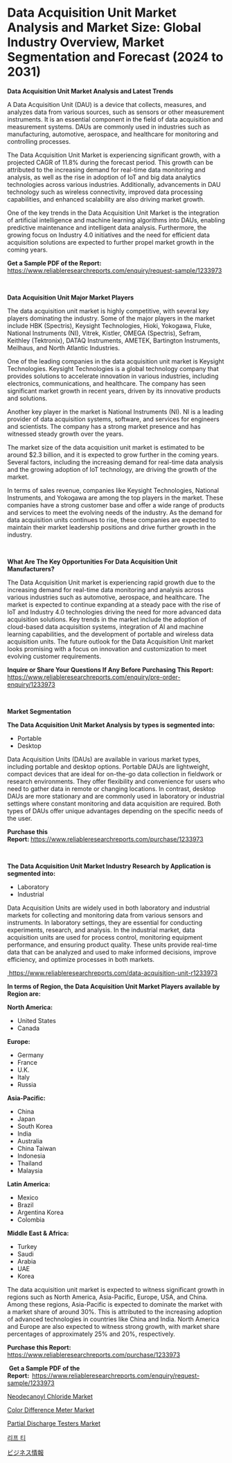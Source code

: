 <p><h1>Data Acquisition Unit Market Analysis and Market Size: Global Industry Overview, Market Segmentation and Forecast (2024 to 2031)</h1></p><p><strong>Data Acquisition Unit Market Analysis and Latest Trends</strong></p>
<p><p>A Data Acquisition Unit (DAU) is a device that collects, measures, and analyzes data from various sources, such as sensors or other measurement instruments. It is an essential component in the field of data acquisition and measurement systems. DAUs are commonly used in industries such as manufacturing, automotive, aerospace, and healthcare for monitoring and controlling processes.</p><p>The Data Acquisition Unit Market is experiencing significant growth, with a projected CAGR of 11.8% during the forecast period. This growth can be attributed to the increasing demand for real-time data monitoring and analysis, as well as the rise in adoption of IoT and big data analytics technologies across various industries. Additionally, advancements in DAU technology such as wireless connectivity, improved data processing capabilities, and enhanced scalability are also driving market growth.</p><p>One of the key trends in the Data Acquisition Unit Market is the integration of artificial intelligence and machine learning algorithms into DAUs, enabling predictive maintenance and intelligent data analysis. Furthermore, the growing focus on Industry 4.0 initiatives and the need for efficient data acquisition solutions are expected to further propel market growth in the coming years.</p></p>
<p><strong>Get a Sample PDF of the Report:&nbsp;</strong> <a href="https://www.reliableresearchreports.com/enquiry/request-sample/1233973">https://www.reliableresearchreports.com/enquiry/request-sample/1233973</a></p>
<p>&nbsp;</p>
<p><strong>Data Acquisition Unit Major Market Players</strong></p>
<p><p>The data acquisition unit market is highly competitive, with several key players dominating the industry. Some of the major players in the market include HBK (Spectris), Keysight Technologies, Hioki, Yokogawa, Fluke, National Instruments (NI), Vitrek, Kistler, OMEGA (Spectris), Sefram, Keithley (Tektronix), DATAQ Instruments, AMETEK, Bartington Instruments, Meilhaus, and North Atlantic Industries.</p><p>One of the leading companies in the data acquisition unit market is Keysight Technologies. Keysight Technologies is a global technology company that provides solutions to accelerate innovation in various industries, including electronics, communications, and healthcare. The company has seen significant market growth in recent years, driven by its innovative products and solutions.</p><p>Another key player in the market is National Instruments (NI). NI is a leading provider of data acquisition systems, software, and services for engineers and scientists. The company has a strong market presence and has witnessed steady growth over the years.</p><p>The market size of the data acquisition unit market is estimated to be around $2.3 billion, and it is expected to grow further in the coming years. Several factors, including the increasing demand for real-time data analysis and the growing adoption of IoT technology, are driving the growth of the market.</p><p>In terms of sales revenue, companies like Keysight Technologies, National Instruments, and Yokogawa are among the top players in the market. These companies have a strong customer base and offer a wide range of products and services to meet the evolving needs of the industry. As the demand for data acquisition units continues to rise, these companies are expected to maintain their market leadership positions and drive further growth in the industry.</p></p>
<p>&nbsp;</p>
<p><strong>What Are The Key Opportunities For Data Acquisition Unit Manufacturers?</strong></p>
<p><p>The Data Acquisition Unit market is experiencing rapid growth due to the increasing demand for real-time data monitoring and analysis across various industries such as automotive, aerospace, and healthcare. The market is expected to continue expanding at a steady pace with the rise of IoT and Industry 4.0 technologies driving the need for more advanced data acquisition solutions. Key trends in the market include the adoption of cloud-based data acquisition systems, integration of AI and machine learning capabilities, and the development of portable and wireless data acquisition units. The future outlook for the Data Acquisition Unit market looks promising with a focus on innovation and customization to meet evolving customer requirements.</p></p>
<p><strong>Inquire or Share Your Questions If Any Before Purchasing This Report:</strong> <a href="https://www.reliableresearchreports.com/enquiry/pre-order-enquiry/1233973">https://www.reliableresearchreports.com/enquiry/pre-order-enquiry/1233973</a></p>
<p>&nbsp;</p>
<p><strong>Market Segmentation</strong></p>
<p><strong>The Data Acquisition Unit Market Analysis by types is segmented into:</strong></p>
<p><ul><li>Portable</li><li>Desktop</li></ul></p>
<p><p>Data Acquisition Units (DAUs) are available in various market types, including portable and desktop options. Portable DAUs are lightweight, compact devices that are ideal for on-the-go data collection in fieldwork or research environments. They offer flexibility and convenience for users who need to gather data in remote or changing locations. In contrast, desktop DAUs are more stationary and are commonly used in laboratory or industrial settings where constant monitoring and data acquisition are required. Both types of DAUs offer unique advantages depending on the specific needs of the user.</p></p>
<p><strong>Purchase this Report:&nbsp;</strong><a href="https://www.reliableresearchreports.com/purchase/1233973">https://www.reliableresearchreports.com/purchase/1233973</a></p>
<p>&nbsp;</p>
<p><strong>The Data Acquisition Unit Market Industry Research by Application is segmented into:</strong></p>
<p><ul><li>Laboratory</li><li>Industrial</li></ul></p>
<p><p>Data Acquisition Units are widely used in both laboratory and industrial markets for collecting and monitoring data from various sensors and instruments. In laboratory settings, they are essential for conducting experiments, research, and analysis. In the industrial market, data acquisition units are used for process control, monitoring equipment performance, and ensuring product quality. These units provide real-time data that can be analyzed and used to make informed decisions, improve efficiency, and optimize processes in both markets.</p></p>
<p><a href="https://www.reliableresearchreports.com/data-acquisition-unit-r1233973">&nbsp;https://www.reliableresearchreports.com/data-acquisition-unit-r1233973</a></p>
<p><strong>In terms of Region, the Data Acquisition Unit Market Players available by Region are:</strong></p>
<p>
    <p> <strong> North America: </strong>
        <ul>
            <li>United States</li>
            <li>Canada</li>
        </ul>
        </p> 
    <p> <strong> Europe: </strong>
        <ul>
            <li>Germany</li>
            <li>France</li>
            <li>U.K.</li>
            <li>Italy</li>
            <li>Russia</li>
        </ul>
        </p> 
    <p> <strong> Asia-Pacific: </strong>
        <ul>
            <li>China</li>
            <li>Japan</li>
            <li>South Korea</li>
            <li>India</li>
            <li>Australia</li>
            <li>China Taiwan</li>
            <li>Indonesia</li>
            <li>Thailand</li>
            <li>Malaysia</li>
        </ul>
        </p> 
    <p> <strong> Latin America: </strong>
        <ul>
            <li>Mexico</li>
            <li>Brazil</li>
            <li>Argentina Korea</li>
            <li>Colombia</li>
        </ul>
        </p> 
    <p> <strong> Middle East & Africa: </strong>
        <ul>
            <li>Turkey</li>
            <li>Saudi</li>
            <li>Arabia</li>
            <li>UAE</li>
            <li>Korea</li>
        </ul>
    </p>
    </p>
<p><p>The data acquisition unit market is expected to witness significant growth in regions such as North America, Asia-Pacific, Europe, USA, and China. Among these regions, Asia-Pacific is expected to dominate the market with a market share of around 30%. This is attributed to the increasing adoption of advanced technologies in countries like China and India. North America and Europe are also expected to witness strong growth, with market share percentages of approximately 25% and 20%, respectively.</p></p>
<p><strong>Purchase this Report: </strong><a href="https://www.reliableresearchreports.com/purchase/1233973">https://www.reliableresearchreports.com/purchase/1233973</a></p>
<p>&nbsp;<strong>Get a Sample PDF of the Report:&nbsp;&nbsp;</strong><a href="https://www.reliableresearchreports.com/enquiry/request-sample/1233973">https://www.reliableresearchreports.com/enquiry/request-sample/1233973</a></p>
<p><strong></strong></p>
<p><p><a href="https://issuu.com/reportprime-2/docs/neodecanoyl-chloride-market-size-2030.pptx">Neodecanoyl Chloride Market</a></p><p><a href="https://github.com/luckyshygirl/Market-Research-Report-List-4/blob/main/color-difference-meter-market.md">Color Difference Meter Market</a></p><p><a href="https://github.com/vimar16th/Market-Research-Report-List-4/blob/main/partial-discharge-testers-market.md">Partial Discharge Testers Market</a></p><p><a href="https://github.com/royErdmtyan906778/Market-Research-Report-List-1/blob/main/143825232031.md">리프 티</a></p><p><a href="https://github.com/zjkmgcs938405/Market-Research-Report-List-1/blob/main/154040834764.md">ビジネス情報</a></p></p>